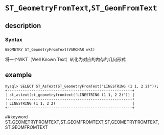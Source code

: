 # `ST_GeometryFromText`,`ST_GeomFromText`
## description
### Syntax

`GEOMETRY ST_GeometryFromText(VARCHAR wkt)`


将一个WKT（Well Known Text）转化为对应的内存的几何形式

## example

```
mysql> SELECT ST_AsText(ST_GeometryFromText("LINESTRING (1 1, 2 2)"));
+---------------------------------------------------------+
| st_astext(st_geometryfromtext('LINESTRING (1 1, 2 2)')) |
+---------------------------------------------------------+
| LINESTRING (1 1, 2 2)                                   |
+---------------------------------------------------------+
```
##keyword
ST_GEOMETRYFROMTEXT,ST_GEOMFROMTEXT,ST,GEOMETRYFROMTEXT,ST,GEOMFROMTEXT
